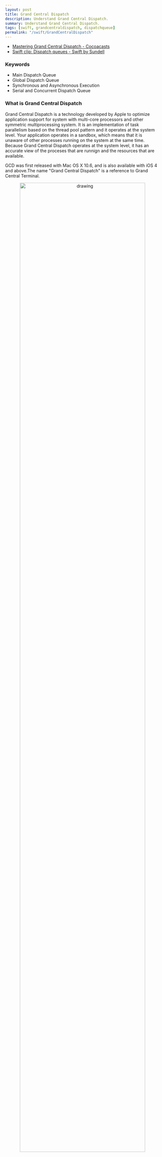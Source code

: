 ```yaml
---
layout: post
title: Grand Central Dispatch
description: Understand Grand Central Dispatch.
summary: Understand Grand Central Dispatch.
tags: [swift, grandcentraldispatch, dispatchqueue]
permalink: "/swift/GrandCentralDispatch"
---
```


- [Mastering Grand Central Dispatch - Cocoacasts](https://cocoacasts.com/mastering-grand-central-dispatch-what-is-grand-central-dispatch)
- [Swift clip: Dispatch queues - Swift by Sundell](https://www.swiftbysundell.com/clips/2/)

### Keywords

- Main Dispatch Queue
- Global Dispatch Queue
- Synchronous and Asynchronous Execution
- Serial and Concurrent Dispatch Queue

### What is Grand Central Dispatch

Grand Central Dispatch is a technology developed by Apple to optimize application support for system with multi-core processors and other symmetric multiprocessing system. It is an implementation of task parallelism based on the thread pool pattern and it operates at the system level. Your application operates in a sandbox, which means that it is unaware of other processes running on the system at the same time. Because Grand Central Dispatch operates at the system level, it has an accurate view of the proceses that are runnign and the resources that are available.

GCD was first released with Mac OS X 10.6, and is also available with iOS 4 and above.The name "Grand Central Dispatch" is a reference to Grand Central Terminal.

<center><img src="/assets/img/swift/2021-02-21/sandbox.png" alt="drawing" width="90%"/></center>

### Managing Threads

- Manages a pool of threads
- Decides which thread is used for execution
- Makes no guarantee as to which thread is used for execution (Exception: work submitted to the main dispatch queue is guaranteed to be executed on the main thread)

### Dispatch Queue

Dispatch queue is an object that manages the execution of task serially or concurrently on your app's main thread or on a background thread. An application interacts with Grand Central Dispatch through dispatch queues. A dispatch queue enqueues and dequeues work in FIFO (first in, first out) order.

#### Different Types of Dispatch Queues

```swift
let mainQueue = DispatchQueue.main

let globalQueue = DispatchQueue.global()

let customQueue = DispatchQueue(
    label: "com.myapp.queue"
)

let backgroundQueue = DispatchQueue(
    label: "com.myapp.queue.background",
    qos: .background
)

let concurrentQueue = DispatchQueue(
    lable: "com.myapp.queue.concurrent",
    attributes: .concurrent
)

DispatchQueue.main.async {
    print("Hello world")
}
```

#### Working with Dispatch Queues

```swift
import UIKit

class ViewController: UIViewController {

    // MARK: - Properties
    
    @IBOutlet var imageViews: [UIImageView]!
    
    // MARK: -
    
    private lazy var images: [URL] = [
        URL(string: "https://cdn.cocoacasts.com/7ba5c3e7df669703cd7f0f0d4cefa5e5947126a8/1.jpg")!,
        Bundle.main.url(forResource: "2", withExtension: "jpg")!,
        URL(string: "https://cdn.cocoacasts.com/7ba5c3e7df669703cd7f0f0d4cefa5e5947126a8/3.jpg")!,
        Bundle.main.url(forResource: "4", withExtension: "jpg")!
    ]
    
    // MARK: -
    
    private let dispatchQueue = DispatchQueue(label: "My Dispatch Queue")
    
    // MARK: - View Life Cycle
    
    override func viewDidLoad() {
        super.viewDidLoad()
        
        print("Start \(Date())")
        
        for (index, imageView) in imageViews.enumerated() {
            // Fetch URL
            let url = images[index]
            
            dispatchQueue.async { [weak self] in
                // Populate Image View
                self?.loadImage(with: url, for: imageView)
            }
        }
        
        print("Finish \(Date())")
    }
    
    // MARK: - Helper Methods
    
    private func loadImage(with url: URL, for imageView: UIImageView) {
        // Load Data
        guard let data = try? Data(contentsOf: url) else {
            return
        }
        
        // Create Image
        let image = UIImage(data: data)
        
        DispatchQueue.main.async {
            // Update Image View in the main thread (by assigning this to the main dispatch queue)
            imageView.image = image
        }
    }

}

```

### Serial vs Concurrent Dispatch Queue

#### Serial Dispatch Queue

A serial dispatch queue has following features:

- The order in which the blocks of work are executed is predictable
- The order in which the blocks of work finish executing is also predictable

The main dispatch queue is a serial dispatch queue.

<center><img src="/assets/img/swift/2021-02-21/serial_dispatch_queue.png" alt="drawing" width="90%"/></center>

```swift
private let serialDispatchQueue = DispatchQueue(label: "Serial Dispatch Queue")

override func viewDidLoad() {
    super.viewDidLoad()

    print("Start \(Date())")

    for (index, imageView) in imageViews.enumerated() {
        // Fetch URL
        let url = images[index]

        serialDispatchQueue.async { [weak self] in
            // Populate Image View
            self?.loadImage(with: url, for: imageView)
        }
    }

    print("Finish \(Date())")
}
```

#### Concurrent Dispatch Queue

The order of completion is not under control of Grand Central Dispatch in concurrent dispatch queue.

<center><img src="/assets/img/swift/2021-02-21/concurrent_dispatch_queue.png" alt="drawing" width="90%"/></center>

```swift
private let concurrentDispatchQueue = DispatchQueue(label: "Concurrent Dispatch Queue", attribute: .concurrent)

override func viewDidLoad() {
    super.viewDidLoad()

    print("Start \(Date())")

    for (index, imageView) in imageViews.enumerated() {
        // Fetch URL
        let url = images[index]

        concurrentDispatchQueue.async { [weak self] in
            // Populate Image View
            self?.loadImage(with: url, for: imageView)
        }
    }

    print("Finish \(Date())")
}
```

### Global Dispatch Queue

Global dispatch queue are global to the application, which means they can be accessed from anywhere in your application. It can be useful to create a dedicated dispatch queue for a particular task or a group of tasks, such as data synchronization. By using a dedicated dispatch queue, the owner of the dispatch queue can carefully control which objects have access to the dispatch queue.

The `global()` class method defines an optional parameter of type `DispatchQoS.QoSClass`. QoS stands for **quality of service** and the `DispatchQoS` struct encapsulates quality of service classes. The `QoSClass` enum defines a number of quality of service classes.

```swift
override func viewDidLoad() {
    super.viewDidLoad()

    print("Start \(Date())")

    for (index, imageView) in imageViews.enumerated() {
        // Fetch URL
        let url = images[index]

        DispatchQueue.global(qos: .utility).async { [weak self] in
            // Populate Image View
            self?.loadImage(with: url, for: imageView)
        }
    }

    print("Finish \(Date())")
}
```

### Asynchronous vs Synchronous Execution

#### Asynchronous

```swift
import Foundation

let dispatchQueue = DispatchQueue.global()

print("before")

dispatchQueue.async {
    let data = try! Data(contentsOf: URL(string: "https://cdn.cocoacasts.com/7ba5c3e7df669703cd7f0f0d4cefa5e5947126a8/1.jpg")!)
    print(data.count)
}

print("after")
```

```
before
after
2328941
```

The `async(execute:)` method returns immediately. It submits the block of work to the global dispatch queue and returns control to the thread from which the `async(execute:)` method is invoked.

<center><img src="/assets/img/swift/2021-02-21/async_execution.png" alt="drawing" width="90%"/></center>

#### Synchronous

```swift
import Foundation

let dispatchQueue = DispatchQueue.global()

print("before")

dispatchQueue.sync {
    let data = try! Data(contentsOf: URL(string: "https://cdn.cocoacasts.com/7ba5c3e7df669703cd7f0f0d4cefa5e5947126a8/1.jpg")!)
    print(data.count)
}

print("after")
```

```
before
2328941
after
```

The `sync(execute:)` method doesn't immediately return control to the thread from which the `sync(execute:)` method is invoked. In other words, the `sync(execute:)` method blocks the thread from which it is invoked, that is, the calling thread. Control is returned after the block of work has finished executing.

<center><img src="/assets/img/swift/2021-02-21/sync_execution.png" alt="drawing" width="90%"/></center>

